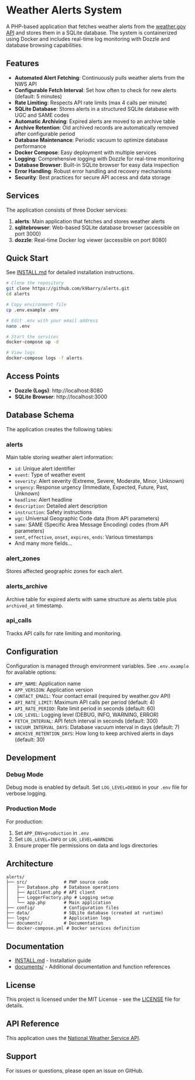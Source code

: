 # Weather Alerts System

A PHP-based application that fetches weather alerts from the [weather.gov API](https://api.weather.gov/alerts) and stores them in a SQLite database. The system is containerized using Docker and includes real-time log monitoring with Dozzle and database browsing capabilities.

## Features

- **Automated Alert Fetching**: Continuously pulls weather alerts from the NWS API
- **Configurable Fetch Interval**: Set how often to check for new alerts (default: 5 minutes)
- **Rate Limiting**: Respects API rate limits (max 4 calls per minute)
- **SQLite Database**: Stores alerts in a structured SQLite database with UGC and SAME codes
- **Automatic Archiving**: Expired alerts are moved to an archive table
- **Archive Retention**: Old archived records are automatically removed after configurable period
- **Database Maintenance**: Periodic vacuum to optimize database performance
- **Docker Compose**: Easy deployment with multiple services
- **Logging**: Comprehensive logging with Dozzle for real-time monitoring
- **Database Browser**: Built-in SQLite browser for easy data inspection
- **Error Handling**: Robust error handling and recovery mechanisms
- **Security**: Best practices for secure API access and data storage

## Services

The application consists of three Docker services:

1. **alerts**: Main application that fetches and stores weather alerts
2. **sqlitebrowser**: Web-based SQLite database browser (accessible on port 3000)
3. **dozzle**: Real-time Docker log viewer (accessible on port 8080)

## Quick Start

See [INSTALL.md](INSTALL.md) for detailed installation instructions.

```bash
# Clone the repository
git clone https://github.com/k9barry/alerts.git
cd alerts

# Copy environment file
cp .env.example .env

# Edit .env with your email address
nano .env

# Start the services
docker-compose up -d

# View logs
docker-compose logs -f alerts
```

## Access Points

- **Dozzle (Logs)**: http://localhost:8080
- **SQLite Browser**: http://localhost:3000

## Database Schema

The application creates the following tables:

### alerts
Main table storing weather alert information:
- `id`: Unique alert identifier
- `event`: Type of weather event
- `severity`: Alert severity (Extreme, Severe, Moderate, Minor, Unknown)
- `urgency`: Response urgency (Immediate, Expected, Future, Past, Unknown)
- `headline`: Alert headline
- `description`: Detailed alert description
- `instruction`: Safety instructions
- `ugc`: Universal Geographic Code data (from API parameters)
- `same`: SAME (Specific Area Message Encoding) codes (from API parameters)
- `sent`, `effective`, `onset`, `expires`, `ends`: Various timestamps
- And many more fields...

### alert_zones
Stores affected geographic zones for each alert.

### alerts_archive
Archive table for expired alerts with same structure as alerts table plus `archived_at` timestamp.

### api_calls
Tracks API calls for rate limiting and monitoring.

## Configuration

Configuration is managed through environment variables. See `.env.example` for available options:

- `APP_NAME`: Application name
- `APP_VERSION`: Application version
- `CONTACT_EMAIL`: Your contact email (required by weather.gov API)
- `API_RATE_LIMIT`: Maximum API calls per period (default: 4)
- `API_RATE_PERIOD`: Rate limit period in seconds (default: 60)
- `LOG_LEVEL`: Logging level (DEBUG, INFO, WARNING, ERROR)
- `FETCH_INTERVAL`: API fetch interval in seconds (default: 300)
- `VACUUM_INTERVAL_DAYS`: Database vacuum interval in days (default: 7)
- `ARCHIVE_RETENTION_DAYS`: How long to keep archived alerts in days (default: 30)

## Development

### Debug Mode

Debug mode is enabled by default. Set `LOG_LEVEL=DEBUG` in your `.env` file for verbose logging.

### Production Mode

For production:
1. Set `APP_ENV=production` in `.env`
2. Set `LOG_LEVEL=INFO` or `LOG_LEVEL=WARNING`
3. Ensure proper file permissions on data and logs directories

## Architecture

```
alerts/
├── src/              # PHP source code
│   ├── Database.php  # Database operations
│   ├── ApiClient.php # API client
│   ├── LoggerFactory.php # Logging setup
│   └── app.php       # Main application
├── config/           # Configuration files
├── data/             # SQLite database (created at runtime)
├── logs/             # Application logs
├── documents/        # Documentation
└── docker-compose.yml # Docker services definition
```

## Documentation

- [INSTALL.md](INSTALL.md) - Installation guide
- [documents/](documents/) - Additional documentation and function references

## License

This project is licensed under the MIT License - see the [LICENSE](LICENSE) file for details.

## API Reference

This application uses the [National Weather Service API](https://www.weather.gov/documentation/services-web-api).

## Support

For issues or questions, please open an issue on GitHub.

